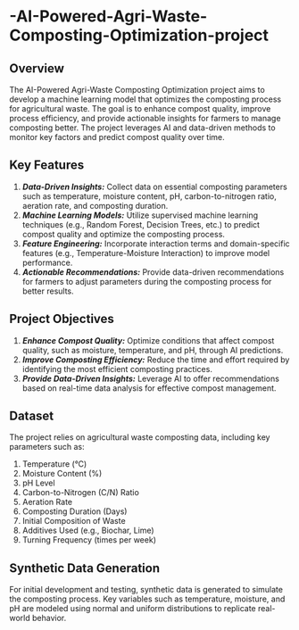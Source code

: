 # -AI-Powered-Agri-Waste-Composting-Optimization-project

## Overview

The AI-Powered Agri-Waste Composting Optimization project aims to develop a machine learning model that optimizes the composting process for agricultural waste. The goal is to enhance compost quality, improve process efficiency, and provide actionable insights for farmers to manage composting better. The project leverages AI and data-driven methods to monitor key factors and predict compost quality over time.

## Key Features

1. ***Data-Driven Insights:*** Collect data on essential composting parameters such as temperature, moisture content, pH, carbon-to-nitrogen ratio, aeration rate, and composting duration.
2. ***Machine Learning Models:*** Utilize supervised machine learning techniques (e.g., Random Forest, Decision Trees, etc.) to predict compost quality and optimize the composting process.
3. ***Feature Engineering:*** Incorporate interaction terms and domain-specific features (e.g., Temperature-Moisture Interaction) to improve model performance.
4. ***Actionable Recommendations:*** Provide data-driven recommendations for farmers to adjust parameters during the composting process for better results.

## Project Objectives
1. ***Enhance Compost Quality:*** Optimize conditions that affect compost quality, such as moisture, temperature, and pH, through AI predictions.
2. ***Improve Composting Efficiency:*** Reduce the time and effort required by identifying the most efficient composting practices.
3. ***Provide Data-Driven Insights:*** Leverage AI to offer recommendations based on real-time data analysis for effective compost management.

## Dataset

The project relies on agricultural waste composting data, including key parameters such as:
1. Temperature (°C)
2. Moisture Content (%)
3. pH Level
4. Carbon-to-Nitrogen (C/N) Ratio
5. Aeration Rate
6. Composting Duration (Days)
7. Initial Composition of Waste
8. Additives Used (e.g., Biochar, Lime)
9. Turning Frequency (times per week)

## Synthetic Data Generation

For initial development and testing, synthetic data is generated to simulate the composting process. Key variables such as temperature, moisture, and pH are modeled using normal and uniform distributions to replicate real-world behavior.


